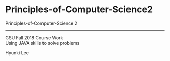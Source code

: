 # Principles-of-Computer-Science2
Principles-of-Computer-Science 2
***
GSU Fall 2018 Course Work  
Using JAVA skills to solve problems  
  
Hyunki Lee

